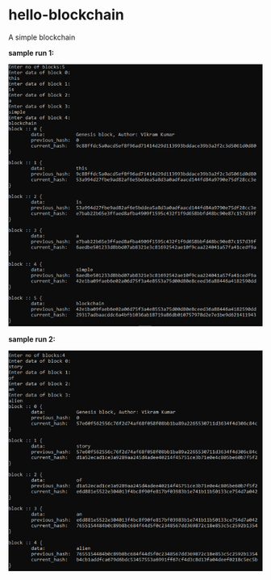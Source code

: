 # hello-blockchain
A simple blockchain

**sample run 1:**

![alt text](https://raw.githubusercontent.com/vikramk9852/hello-blockchain/master/sample%20run/sample%20run_1.png)


**sample run 2:**

![alt text](https://raw.githubusercontent.com/vikramk9852/hello-blockchain/master/sample%20run/sample%20run_2.png)
